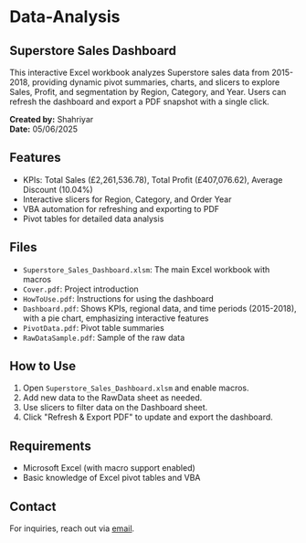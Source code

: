 # Data-Analysis

## Superstore Sales Dashboard
This interactive Excel workbook analyzes Superstore sales data from 2015-2018, providing dynamic pivot summaries, charts, and slicers to explore Sales, Profit, and segmentation by Region, Category, and Year. Users can refresh the dashboard and export a PDF snapshot with a single click.

**Created by:** Shahriyar  
**Date:** 05/06/2025

## Features
- KPIs: Total Sales (£2,261,536.78), Total Profit (£407,076.62), Average Discount (10.04%)
- Interactive slicers for Region, Category, and Order Year
- VBA automation for refreshing and exporting to PDF
- Pivot tables for detailed data analysis

## Files
- `Superstore_Sales_Dashboard.xlsm`: The main Excel workbook with macros
- `Cover.pdf`: Project introduction
- `HowToUse.pdf`: Instructions for using the dashboard
- `Dashboard.pdf`: Shows KPIs, regional data, and time periods (2015-2018), with a pie chart, emphasizing interactive features
- `PivotData.pdf`: Pivot table summaries
- `RawDataSample.pdf`: Sample of the raw data

## How to Use
1. Open `Superstore_Sales_Dashboard.xlsm` and enable macros.
2. Add new data to the RawData sheet as needed.
3. Use slicers to filter data on the Dashboard sheet.
4. Click "Refresh & Export PDF" to update and export the dashboard.

## Requirements
- Microsoft Excel (with macro support enabled)
- Basic knowledge of Excel pivot tables and VBA

## Contact
For inquiries, reach out via <a href="mailto:shahriyarphulpoto@gmail.com">email</a>.

